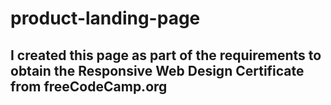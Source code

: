 # product-landing-page

## I created this page as part of the requirements to obtain the Responsive Web Design Certificate from freeCodeCamp.org

